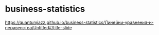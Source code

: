 # business-statistics

https://quantumjazz.github.io/business-statistics/Линейни-уравнения-и-неравенства/Untitled#/title-slide
